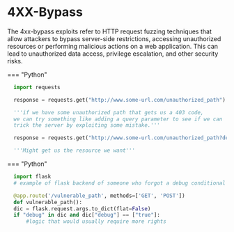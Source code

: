 
# 4XX-Bypass

The 4xx-bypass exploits refer to HTTP request fuzzing techniques that allow attackers to bypass server-side restrictions, accessing unauthorized resources or performing malicious actions on a web application. This can lead to unauthorized data access, privilege escalation, and other security risks.

=== "Python"
  ```python
    import requests

    response = requests.get("http://www.some-url.com/unauthorized_path")

    '''if we have some unauthorized path that gets us a 403 code,
    we can try something like adding a query parameter to see if we can
    trick the server by exploiting some mistake.'''

    response = requests.get("http://www.some-url.com/unauthorized_path?debug=true")

    '''Might get us the resource we want'''
  ```

=== "Python"
  ```python
    import flask
    # example of flask backend of someone who forgot a debug conditional for debugging puposes

    @app.route('/vulnerable_path', methods=['GET', 'POST'])
    def vulnerable_path():
    dic = flask.request.args.to_dict(flat=False)
    if "debug" in dic and dic["debug"] == ["true"]:
        #logic that would usually require more rights

  ```
